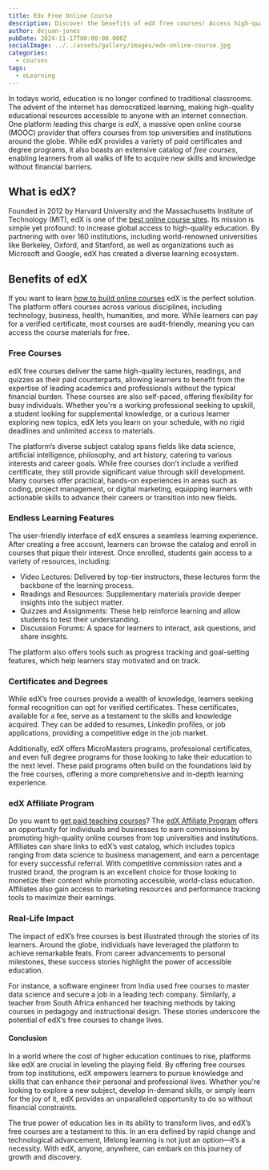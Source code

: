 ```yaml
---
title: Edx Free Online Course
description: Discover the benefits of edX free courses! Access high-quality education from top universities, explore diverse subjects, and gain practical skills at your own pace.
author: dejuan-jones
pubDate: 2024-11-17T00:00:00.000Z
socialImage: ../../assets/gallery/images/edx-online-course.jpg
categories:
  - courses
tags:
  - eLearning
---
```


In todays world, education is no longer confined to traditional classrooms. The advent of the internet has democratized learning, making high-quality educational resources accessible to anyone with an internet connection. One platform leading this charge is *edX*, a massive open online course (MOOC) provider that offers courses from top universities and institutions around the globe. While edX provides a variety of paid certificates and degree programs, it also boasts an extensive catalog of *free courses*, enabling learners from all walks of life to acquire new skills and knowledge without financial barriers.

## What is edX?

Founded in 2012 by Harvard University and the Massachusetts Institute of Technology (MIT), edX is one of the [best online course sites](/blog/best-online-course-platforms). Its mission is simple yet profound: to increase global access to high-quality education. By partnering with over 160 institutions, including world-renowned universities like Berkeley, Oxford, and Stanford, as well as organizations such as Microsoft and Google, edX has created a diverse learning ecosystem.

## Benefits of edX

If you want to learn [how to build online courses](/blog/how-to-create-online-courses) edX is the perfect solution. The platform offers courses across various disciplines, including technology, business, health, humanities, and more. While learners can pay for a verified certificate, most courses are audit-friendly, meaning you can access the course materials for free.

### Free Courses

edX free courses deliver the same high-quality lectures, readings, and quizzes as their paid counterparts, allowing learners to benefit from the expertise of leading academics and professionals without the typical financial burden. These courses are also self-paced, offering flexibility for busy individuals. Whether you're a working professional seeking to upskill, a student looking for supplemental knowledge, or a curious learner exploring new topics, edX lets you learn on your schedule, with no rigid deadlines and unlimited access to materials.

The platform’s diverse subject catalog spans fields like data science, artificial intelligence, philosophy, and art history, catering to various interests and career goals. While free courses don’t include a verified certificate, they still provide significant value through skill development. Many courses offer practical, hands-on experiences in areas such as coding, project management, or digital marketing, equipping learners with actionable skills to advance their careers or transition into new fields.

### Endless Learning Features

The user-friendly interface of edX ensures a seamless learning experience. After creating a free account, learners can browse the catalog and enroll in courses that pique their interest. Once enrolled, students gain access to a variety of resources, including:

- Video Lectures: Delivered by top-tier instructors, these lectures form the backbone of the learning process.
- Readings and Resources: Supplementary materials provide deeper insights into the subject matter.
- Quizzes and Assignments: These help reinforce learning and allow students to test their understanding.
- Discussion Forums: A space for learners to interact, ask questions, and share insights.

The platform also offers tools such as progress tracking and goal-setting features, which help learners stay motivated and on track.

### Certificates and Degrees

While edX’s free courses provide a wealth of knowledge, learners seeking formal recognition can opt for verified certificates. These certificates, available for a fee, serve as a testament to the skills and knowledge acquired. They can be added to resumes, LinkedIn profiles, or job applications, providing a competitive edge in the job market.

Additionally, edX offers MicroMasters programs, professional certificates, and even full degree programs for those looking to take their education to the next level. These paid programs often build on the foundations laid by the free courses, offering a more comprehensive and in-depth learning experience.

### edX Affiliate Program

Do you want to [get paid teaching courses](/blog/make-money-teaching-online-courses)? The [edX Affiliate Program](https://www.edx.org/affiliate-program) offers an opportunity for individuals and businesses to earn commissions by promoting high-quality online courses from top universities and institutions. Affiliates can share links to edX’s vast catalog, which includes topics ranging from data science to business management, and earn a percentage for every successful referral. With competitive commission rates and a trusted brand, the program is an excellent choice for those looking to monetize their content while promoting accessible, world-class education. Affiliates also gain access to marketing resources and performance tracking tools to maximize their earnings.

### Real-Life Impact

The impact of edX’s free courses is best illustrated through the stories of its learners. Around the globe, individuals have leveraged the platform to achieve remarkable feats. From career advancements to personal milestones, these success stories highlight the power of accessible education.

For instance, a software engineer from India used free courses to master data science and secure a job in a leading tech company. Similarly, a teacher from South Africa enhanced her teaching methods by taking courses in pedagogy and instructional design. These stories underscore the potential of edX’s free courses to change lives.

#### Conclusion

In a world where the cost of higher education continues to rise, platforms like edX are crucial in leveling the playing field. By offering free courses from top institutions, edX empowers learners to pursue knowledge and skills that can enhance their personal and professional lives. Whether you're looking to explore a new subject, develop in-demand skills, or simply learn for the joy of it, edX provides an unparalleled opportunity to do so without financial constraints.

The true power of education lies in its ability to transform lives, and edX’s free courses are a testament to this. In an era defined by rapid change and technological advancement, lifelong learning is not just an option—it’s a necessity. With edX, anyone, anywhere, can embark on this journey of growth and discovery.